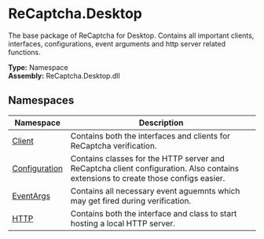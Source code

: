 # ReCaptcha.Desktop
The base package of ReCaptcha for Desktop. Contains all important clients, interfaces, configurations, event arguments and http server related functions.

**Type:** Namespace
<br />
**Assembly:** ReCaptcha.Desktop.dll

## Namespaces
| Namespace                                                   | Description                                                                                                                          |
|-------------------------------------------------------------|--------------------------------------------------------------------------------------------------------------------------------------|
| [Client](/reference/recaptcha.desktop/client)               | Contains both the interfaces and clients for ReCaptcha verification.                                                                 |
| [Configuration](/reference/recaptcha.desktop/configuration) | Contains classes for the HTTP server and ReCaptcha client configuration. Also contains extensions to create those configs easier. |
| [EventArgs](/reference/recaptcha.desktop/eventargs)         | Contains all necessary event aguemnts which may get fired during verification.                                                       |
| [HTTP](/reference/recaptcha.desktop/http)                    | Contains both the interface and class to start hosting a local HTTP server.                                                          |